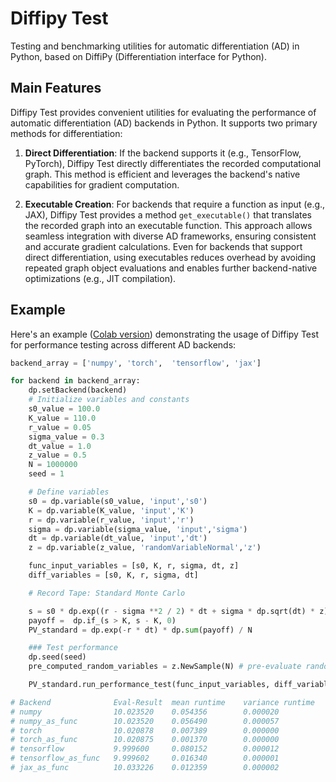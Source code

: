 # Diffipy Test

Testing and benchmarking utilities for automatic differentiation (AD) in Python, based on DiffiPy (Differentiation interface for Python).

## Main Features

Diffipy Test provides convenient utilities for evaluating the performance of automatic differentiation (AD) backends in Python. It supports two primary methods for differentiation:

1. **Direct Differentiation**: If the backend supports it (e.g., TensorFlow, PyTorch), Diffipy Test directly differentiates the recorded computational graph. This method is efficient and leverages the backend's native capabilities for gradient computation.

2. **Executable Creation**: For backends that require a function as input (e.g., JAX), Diffipy Test provides a method `get_executable()` that translates the recorded graph into an executable function. This approach allows seamless integration with diverse AD frameworks, ensuring consistent and accurate gradient calculations. Even for backends that support direct differentiation, using executables reduces overhead by avoiding repeated graph object evaluations and enables further backend-native optimizations (e.g., JIT compilation).

## Example

Here's an example ([Colab version](https://github.com/da-roth/DiffiPy/blob/main/DifferentiationInterfaceTest/examples-colab/introduction_colab.ipynb)) demonstrating the usage of Diffipy Test for performance testing across different AD backends:


```python
backend_array = ['numpy', 'torch',  'tensorflow', 'jax']

for backend in backend_array:
    dp.setBackend(backend)
    # Initialize variables and constants
    s0_value = 100.0
    K_value = 110.0
    r_value = 0.05
    sigma_value = 0.3
    dt_value = 1.0
    z_value = 0.5
    N = 1000000
    seed = 1

    # Define variables
    s0 = dp.variable(s0_value, 'input','s0')
    K = dp.variable(K_value, 'input','K')
    r = dp.variable(r_value, 'input','r')
    sigma = dp.variable(sigma_value, 'input','sigma')
    dt = dp.variable(dt_value, 'input','dt')
    z = dp.variable(z_value, 'randomVariableNormal','z')

    func_input_variables = [s0, K, r, sigma, dt, z]
    diff_variables = [s0, K, r, sigma, dt] 

    # Record Tape: Standard Monte Carlo

    s = s0 * dp.exp((r - sigma **2 / 2) * dt + sigma * dp.sqrt(dt) * z)
    payoff =  dp.if_(s > K, s - K, 0)
    PV_standard = dp.exp(-r * dt) * dp.sum(payoff) / N

    ### Test performance
    dp.seed(seed)
    pre_computed_random_variables = z.NewSample(N) # pre-evaluate random samples

    PV_standard.run_performance_test(func_input_variables, diff_variables, warmup_iterations = 10, test_iterations = 40)

# Backend              Eval-Result  mean runtime    variance runtime    gradient directions: {'s0', 'r', 'K', 'sigma', 'dt'}
# numpy                10.023520    0.054356        0.000020            [0.5002012963828406, -0.36360554602765655, 39.996882379789156, 39.89751398876251, 7.9844421986052785]
# numpy_as_func        10.023520    0.056490        0.000057            {'s0': 0.5002013217847434, 'K': -0.36360553590242256, 'r': 39.99688241371757, 'sigma': 39.89751398751906, 'dt': 7.984442234842958}
# torch                10.020878    0.007389        0.000000            [0.4992237389087677, -0.3627409040927887, 39.9015007019043, 39.90696334838867, 7.981120586395264]
# torch_as_func        10.020875    0.001370        0.000000            [tensor(0.4992), tensor(-0.3627), tensor(39.9015), tensor(39.9070), tensor(7.9811)]
# tensorflow           9.999600     0.080152        0.000012            [0.49935734, -0.36305577, 39.936134, 39.80618, 7.9677343]
# tensorflow_as_func   9.999602     0.016340        0.000001            [<tf.Tensor: shape=(), dtype=float32, numpy=0.49935734>, <tf.Tensor: shape=(), dtype=float32, numpy=-0.36305577>, <tf.Tensor: shape=(), dtype=float32, numpy=39.936134>, <tf.Tensor: shape=(), dt....
# jax_as_func          10.033226    0.012359        0.000002            {'s0': Array(0.49972072, dtype=float32, weak_type=True), 'K': Array(-0.36308047, dtype=float32, weak_type=True), 'r': Array(39.938858, dtype=float32, weak_type=True), 'sigma': Array(39.954735, ....
```


